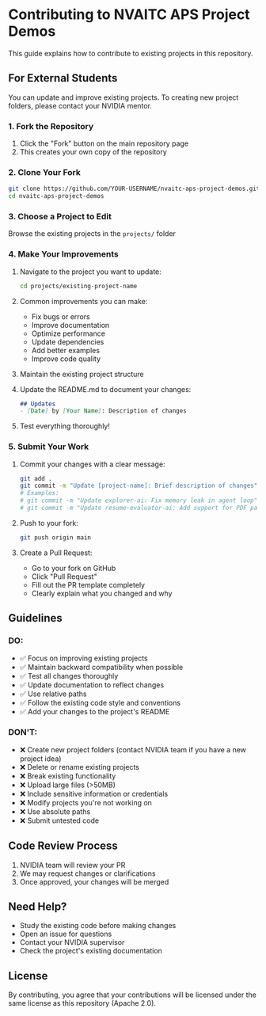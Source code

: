 # Contributing to NVAITC APS Project Demos

This guide explains how to contribute to existing projects in this repository.

## For External Students

You can update and improve existing projects. To creating new project folders, please contact your NVIDIA mentor.

### 1. Fork the Repository
1. Click the "Fork" button on the main repository page
2. This creates your own copy of the repository

### 2. Clone Your Fork
```bash
git clone https://github.com/YOUR-USERNAME/nvaitc-aps-project-demos.git
cd nvaitc-aps-project-demos
```

### 3. Choose a Project to Edit
Browse the existing projects in the `projects/` folder

### 4. Make Your Improvements
1. Navigate to the project you want to update:
   ```bash
   cd projects/existing-project-name
   ```

2. Common improvements you can make:
   - Fix bugs or errors
   - Improve documentation
   - Optimize performance
   - Update dependencies
   - Add better examples
   - Improve code quality

3. Maintain the existing project structure

4. Update the README.md to document your changes:
   ```markdown
   ## Updates
   - [Date] by [Your Name]: Description of changes
   ```

5. Test everything thoroughly!

### 5. Submit Your Work
1. Commit your changes with a clear message:
   ```bash
   git add .
   git commit -m "Update [project-name]: Brief description of changes"
   # Examples:
   # git commit -m "Update explorer-ai: Fix memory leak in agent loop"
   # git commit -m "Update resume-evaluator-ai: Add support for PDF parsing"
   ```

2. Push to your fork:
   ```bash
   git push origin main
   ```

3. Create a Pull Request:
   - Go to your fork on GitHub
   - Click "Pull Request"
   - Fill out the PR template completely
   - Clearly explain what you changed and why

## Guidelines

### DO:
- ✅ Focus on improving existing projects
- ✅ Maintain backward compatibility when possible
- ✅ Test all changes thoroughly
- ✅ Update documentation to reflect changes
- ✅ Use relative paths
- ✅ Follow the existing code style and conventions
- ✅ Add your changes to the project's README

### DON'T:
- ❌ Create new project folders (contact NVIDIA team if you have a new project idea)
- ❌ Delete or rename existing projects
- ❌ Break existing functionality
- ❌ Upload large files (>50MB)
- ❌ Include sensitive information or credentials
- ❌ Modify projects you're not working on
- ❌ Use absolute paths
- ❌ Submit untested code

## Code Review Process
1. NVIDIA team will review your PR
2. We may request changes or clarifications
3. Once approved, your changes will be merged

## Need Help?
- Study the existing code before making changes
- Open an issue for questions
- Contact your NVIDIA supervisor
- Check the project's existing documentation

## License
By contributing, you agree that your contributions will be licensed under the same license as this repository (Apache 2.0). 
